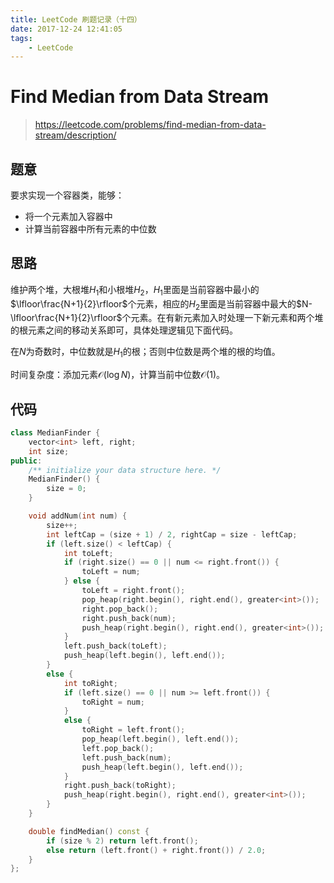 ```yaml
---
title: LeetCode 刷题记录（十四）
date: 2017-12-24 12:41:05
tags:
    - LeetCode
---
```



# Find Median from Data Stream

> https://leetcode.com/problems/find-median-from-data-stream/description/

## 题意

要求实现一个容器类，能够：

* 将一个元素加入容器中
* 计算当前容器中所有元素的中位数

<!-- More -->

## 思路

维护两个堆，大根堆$H_1$和小根堆$H_2$，$H_1$里面是当前容器中最小的$\lfloor\frac{N+1}{2}\rfloor$个元素，相应的$H_2$里面是当前容器中最大的$N-\lfloor\frac{N+1}{2}\rfloor$个元素。在有新元素加入时处理一下新元素和两个堆的根元素之间的移动关系即可，具体处理逻辑见下面代码。

在$N$为奇数时，中位数就是$H_1$的根；否则中位数是两个堆的根的均值。

时间复杂度：添加元素$\mathcal{O}(\log N)$，计算当前中位数$\mathcal{O}(1)$。

## 代码

```c++
class MedianFinder {
    vector<int> left, right;
    int size;
public:
    /** initialize your data structure here. */
    MedianFinder() {
        size = 0;
    }

    void addNum(int num) {
        size++;
        int leftCap = (size + 1) / 2, rightCap = size - leftCap;
        if (left.size() < leftCap) {
            int toLeft;
            if (right.size() == 0 || num <= right.front()) {
                toLeft = num;
            } else {
                toLeft = right.front();
                pop_heap(right.begin(), right.end(), greater<int>());
                right.pop_back();
                right.push_back(num);
                push_heap(right.begin(), right.end(), greater<int>());
            }
            left.push_back(toLeft);
            push_heap(left.begin(), left.end());
        }
        else {
            int toRight;
            if (left.size() == 0 || num >= left.front()) {
                toRight = num;
            }
            else {
                toRight = left.front();
                pop_heap(left.begin(), left.end());
                left.pop_back();
                left.push_back(num);
                push_heap(left.begin(), left.end());
            }
            right.push_back(toRight);
            push_heap(right.begin(), right.end(), greater<int>());
        }
    }

    double findMedian() const {
        if (size % 2) return left.front();
        else return (left.front() + right.front()) / 2.0;
    }
};
```

